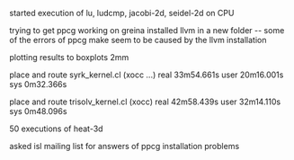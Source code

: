 started execution of lu, ludcmp, jacobi-2d, seidel-2d on CPU

trying to get ppcg working on greina
	installed llvm in a new folder -- some of the errors of ppcg make seem to be caused by the llvm installation

plotting results to boxplots
	2mm

place and route syrk_kernel.cl
	(xocc ...)
	real    33m54.661s
	user    20m16.001s
	sys     0m32.366s

place and route trisolv_kernel.cl
	(xocc)
	real    42m58.439s
	user    32m14.110s
	sys     0m48.096s

50 executions of heat-3d

asked isl mailing list for answers of ppcg installation problems


